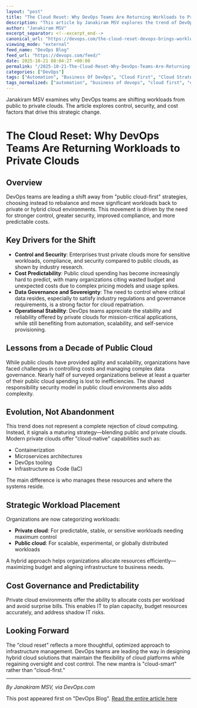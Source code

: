 ```yaml
---
layout: "post"
title: "The Cloud Reset: Why DevOps Teams Are Returning Workloads to Private Clouds"
description: "This article by Janakiram MSV explores the trend of DevOps teams moving workloads from public to private clouds to achieve greater control, improved security, and cost predictability. The post examines the limitations of public cloud strategies, the evolving nature of cloud-native tooling in private cloud environments, and the emergence of hybrid cloud models. Readers will learn how workload placement strategies, data governance, compliance, and operational models are shifting to prioritize accountability, automation, and the unique demands of different applications. The analysis provides an in-depth look at how DevOps is driving smarter infrastructure decisions and what enterprises can expect as cloud approaches mature."
author: "Janakiram MSV"
excerpt_separator: <!--excerpt_end-->
canonical_url: "https://devops.com/the-cloud-reset-devops-brings-workloads-back-to-private-clouds/"
viewing_mode: "external"
feed_name: "DevOps Blog"
feed_url: "https://devops.com/feed/"
date: 2025-10-21 08:04:27 +00:00
permalink: "/2025-10-21-The-Cloud-Reset-Why-DevOps-Teams-Are-Returning-Workloads-to-Private-Clouds.html"
categories: ["DevOps"]
tags: ["Automation", "Business Of DevOps", "Cloud First", "Cloud Strategy", "Containerization", "Contributed Content", "Cost Predictability", "Data Governance", "Data Sovereignty", "DevOps", "DevOps Tooling", "DevOps Transformation", "Devsecops", "FinOps", "Hybrid Cloud", "IaC", "Infrastructure Management", "IT Operations", "Microservices", "Posts", "Private Cloud", "Security And Compliance", "Self Service Provisioning", "Social Facebook", "Social LinkedIn", "Social X", "Workload Placement"]
tags_normalized: ["automation", "business of devops", "cloud first", "cloud strategy", "containerization", "contributed content", "cost predictability", "data governance", "data sovereignty", "devops", "devops tooling", "devops transformation", "devsecops", "finops", "hybrid cloud", "iac", "infrastructure management", "it operations", "microservices", "posts", "private cloud", "security and compliance", "self service provisioning", "social facebook", "social linkedin", "social x", "workload placement"]
---
```


Janakiram MSV examines why DevOps teams are shifting workloads from public to private clouds. The article explores control, security, and cost factors that drive this strategic change.<!--excerpt_end-->

# The Cloud Reset: Why DevOps Teams Are Returning Workloads to Private Clouds

## Overview

DevOps teams are leading a shift away from "public cloud-first" strategies, choosing instead to rebalance and move significant workloads back to private or hybrid cloud environments. This movement is driven by the need for stronger control, greater security, improved compliance, and more predictable costs.

## Key Drivers for the Shift

- **Control and Security**: Enterprises trust private clouds more for sensitive workloads, compliance, and security compared to public clouds, as shown by industry research.
- **Cost Predictability**: Public cloud spending has become increasingly hard to predict, with many organizations citing wasted budget and unexpected costs due to complex pricing models and usage spikes.
- **Data Governance and Sovereignty**: The need to control where critical data resides, especially to satisfy industry regulations and governance requirements, is a strong factor for cloud repatriation.
- **Operational Stability**: DevOps teams appreciate the stability and reliability offered by private clouds for mission-critical applications, while still benefiting from automation, scalability, and self-service provisioning.

## Lessons from a Decade of Public Cloud

While public clouds have provided agility and scalability, organizations have faced challenges in controlling costs and managing complex data governance. Nearly half of surveyed organizations believe at least a quarter of their public cloud spending is lost to inefficiencies. The shared responsibility security model in public cloud environments also adds complexity.

## Evolution, Not Abandonment

This trend does not represent a complete rejection of cloud computing. Instead, it signals a maturing strategy—blending public and private clouds. Modern private clouds offer "cloud-native" capabilities such as:

- Containerization
- Microservices architectures
- DevOps tooling
- Infrastructure as Code (IaC)

The main difference is who manages these resources and where the systems reside.

## Strategic Workload Placement

Organizations are now categorizing workloads:

- **Private cloud**: For predictable, stable, or sensitive workloads needing maximum control
- **Public cloud**: For scalable, experimental, or globally distributed workloads

A hybrid approach helps organizations allocate resources efficiently—maximizing budget and aligning infrastructure to business needs.

## Cost Governance and Predictability

Private cloud environments offer the ability to allocate costs per workload and avoid surprise bills. This enables IT to plan capacity, budget resources accurately, and address shadow IT risks.

## Looking Forward

The "cloud reset" reflects a more thoughtful, optimized approach to infrastructure management. DevOps teams are leading the way in designing hybrid cloud solutions that maintain the flexibility of cloud platforms while regaining oversight and cost control. The new mantra is "cloud-smart" rather than "cloud-first."

---

*By Janakiram MSV, via DevOps.com*

This post appeared first on "DevOps Blog". [Read the entire article here](https://devops.com/the-cloud-reset-devops-brings-workloads-back-to-private-clouds/)
